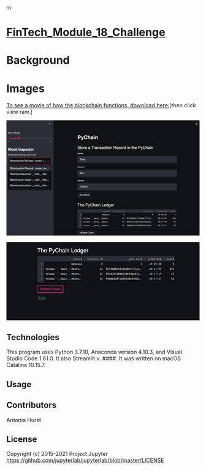m
# [FinTech_Module_18_Challenge](https://github.com/toniahurst/FinTech_Module_18_Challenge)

# Background



# Images

[To see a movie of how the blockchain functions, download here:](https://github.com/toniahurst/FinTech_Module_18_Challenge/blob/main/Screen%20Recording%202021-11-01%20at%201.16.25%20PM.mov)[then click view raw.]

![Fig 1](https://github.com/toniahurst/FinTech_Module_18_Challenge/blob/main/Mod_18_Fig_1.png)

![Fig 2](https://github.com/toniahurst/FinTech_Module_18_Challenge/blob/main/Mod_18_Fig_2.png)

## Technologies

This program uses Python 3.7.10, Anaconda version 4.10.3, and Visual Studio Code 1.61.0. It also Streamlit v. ####. It was written on macOS Catalina 10.15.7.

## Usage


## Contributors

Antonia Hurst

## License
Copyright (c) 2015-2021 Project Jupyter https://github.com/jupyterlab/jupyterlab/blob/master/LICENSE



